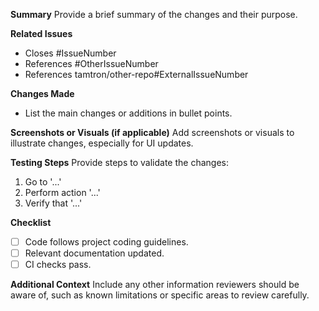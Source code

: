 **Summary**
Provide a brief summary of the changes and their purpose.

**Related Issues**
- Closes #IssueNumber
- References #OtherIssueNumber
- References tamtron/other-repo#ExternalIssueNumber

**Changes Made**
- List the main changes or additions in bullet points.

**Screenshots or Visuals (if applicable)**
Add screenshots or visuals to illustrate changes, especially for UI updates.

**Testing Steps**
Provide steps to validate the changes:
1. Go to '...'
2. Perform action '...'
3. Verify that '...'

**Checklist**
- [ ] Code follows project coding guidelines.
- [ ] Relevant documentation updated.
- [ ] CI checks pass.

**Additional Context**
Include any other information reviewers should be aware of, such as known limitations or specific areas to review carefully.

